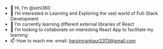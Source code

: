 - 👋 Hi, I’m @simi360
- 👀 I’m interested in Learning and Exploring the vast world of Full-Stack Development
- 🌱 I’m currently learning different external libraries of React
- 💞️ I’m looking to collaborate on interesting React App to facilitate my learning
- 📫 How to reach me: email: harsimrankaur2313@gmail.com

<!---
simi360/simi360 is a ✨ special ✨ repository because its `README.md` (this file) appears on your GitHub profile.
You can click the Preview link to take a look at your changes.
--->

